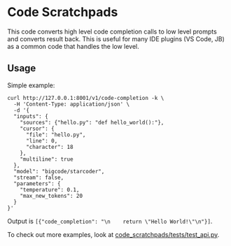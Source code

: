 # Code Scratchpads

This code converts high level code completion calls to low level prompts and converts result back. This is useful for many IDE plugins (VS Code, JB) as a common code that handles the low level.


## Usage

Simple example:

```
curl http://127.0.0.1:8001/v1/code-completion -k \
  -H 'Content-Type: application/json' \
  -d '{
  "inputs": {
    "sources": {"hello.py": "def hello_world():"},
    "cursor": {
      "file": "hello.py",
      "line": 0,
      "character": 18
    },
    "multiline": true
  },
  "model": "bigcode/starcoder",
  "stream": false,
  "parameters": {
    "temperature": 0.1,
    "max_new_tokens": 20
  }
}'
```

Output is `[{"code_completion": "\n    return \"Hello World!\"\n"}]`.

To check out more examples, look at [code_scratchpads/tests/test_api.py](code_scratchpads/tests/test_api.py).

